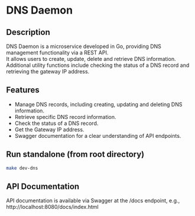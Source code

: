# DNS Daemon

## Description

DNS Daemon is a microservice developed in Go, providing DNS management functionality via a REST API. <br />
It allows users to create, update, delete and retrieve DNS information. <br />
Additional utility functions include checking the status of a DNS record and retrieving the gateway IP address. <br />

## Features

- Manage DNS records, including creating, updating and deleting DNS information.
- Retrieve specific DNS record information.
- Check the status of a DNS record.
- Get the Gateway IP address.
- Swagger documentation for a clear understanding of API endpoints.

## Run standalone (from root directory)

```bash
make dev-dns
```

## API Documentation

API documentation is available via Swagger at the /docs endpoint, e.g., http://localhost:8080/docs/index.html
